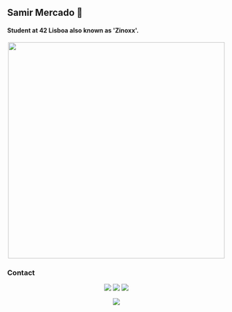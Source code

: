 ## Samir Mercado 🐬
#### Student at 42 Lisboa also known as 'Zinoxx'.

<p align="center">
  <img src="https://encrypted-tbn0.gstatic.com/images?q=tbn:ANd9GcQ8RBBKrUHKq0N0uC3ai9JDPpodZWlnX_QY4g&s" style="width: 500px;">
</p>

<!-- [![faaraujo's 42 stats](https://badge42.vercel.app/api/v2/clgrr2va0002108jo3cc5foww/stats?cursusId=21&coalitionId=piscine)](https://github.com/JaeSeoKim/badge42) -->

### Contact

<p align="center">
	<a href="https://www.discord.com/users/zinoxx0"><img src="https://img.shields.io/badge/Discord-zinoxx0-7289DA?style=for-the-badge&logo=discord&logoColor=white"></a>
	<a href="https://www.instagram.com/Zinoxx.0"><img src="https://img.shields.io/badge/Instagram-Zinoxx.0-E4405F?style=for-the-badge&logo=instagram&logoColor=white"></a>
	<a href="https://www.steamcommunity.com/id/Zinoxx1"><img src="https://img.shields.io/badge/Steam-Zinoxx-000000?style=for-the-badge&logo=steam&logoColor=white"></a>
</p>

<p align="center">
  <img src="https://skillicons.dev/icons?i=c,cpp,py,js,photoshop,aftereffects">
</p>
